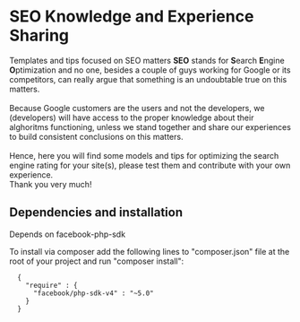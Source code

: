 # SEO Knowledge and Experience Sharing
Templates and tips focused on SEO matters
<strong>SEO</strong> stands for <strong>S</strong>earch <strong>E</strong>ngine <strong>O</strong>ptimization and no one, besides a couple of guys working for Google or its competitors, can really argue that something is an undoubtable true on this matters. <br><br>
Because Google customers are the users and not the developers, we (developers) will have access to the proper knowledge about their alghoritms functioning, unless we stand together and share our experiences to build consistent conclusions on this matters.<br><br>
Hence, here you will find some models and tips for optimizing the search engine rating for your site(s), please test them and contribute with your own experience.<br>
Thank you very much!

## Dependencies and installation
  Depends on facebook-php-sdk

  To install via composer add the following lines to "composer.json" file at the root of your project and run "composer install":

```
  {
    "require" : {
      "facebook/php-sdk-v4" : "~5.0"
    }
  }
```
